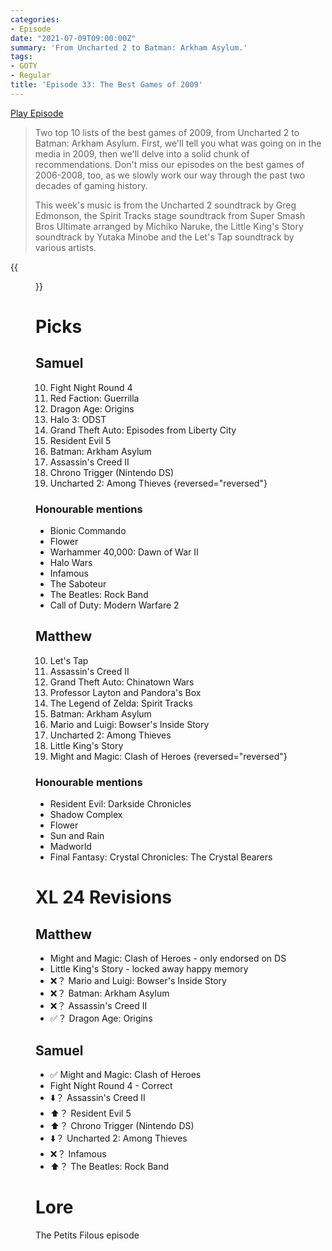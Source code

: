 ```yaml
---
categories:
- Episode
date: "2021-07-09T09:00:00Z"
summary: 'From Uncharted 2 to Batman: Arkham Asylum.'
tags:
- GOTY
- Regular
title: 'Episode 33: The Best Games of 2009'
---
```


[Play Episode](https://shows.acast.com/the-back-page-a-video-games-podcast/episodes/6249ec71be92a6001320e9b9)
> Two top 10 lists of the best games of 2009, from Uncharted 2 to Batman: Arkham Asylum. First, we'll tell you what was going on in the media in 2009, then we'll delve into a solid chunk of recommendations. Don't miss our episodes on the best games of 2006-2008, too, as we slowly work our way through the past two decades of gaming history.
>
> This week's music is from the Uncharted 2 soundtrack by Greg Edmonson, the Spirit Tracks stage soundtrack from Super Smash Bros Ultimate arranged by Michiko Naruke, the Little King's Story soundtrack by Yutaka Minobe and the Let's Tap soundtrack by various artists.

{{<figure 
    src="/assets/images/filous.jpeg"
    alt="Filous" >}}

# Picks

## Samuel

10. Fight Night Round 4
9. Red Faction: Guerrilla
8. Dragon Age: Origins
7. Halo 3: ODST
6. Grand Theft Auto: Episodes from Liberty City
5. Resident Evil 5
4. Batman: Arkham Asylum
3. Assassin's Creed II
2. Chrono Trigger (Nintendo DS)
1. Uncharted 2: Among Thieves
{reversed="reversed"}

### Honourable mentions

- Bionic Commando
- Flower
- Warhammer 40,000: Dawn of War II
- Halo Wars
- Infamous
- The Saboteur
- The Beatles: Rock Band
- Call of Duty: Modern Warfare 2

## Matthew

10. Let's Tap
9. Assassin's Creed II
8. Grand Theft Auto: Chinatown Wars
7. Professor Layton and Pandora's Box
6. The Legend of Zelda: Spirit Tracks
5. Batman: Arkham Asylum
4. Mario and Luigi: Bowser's Inside Story
3. Uncharted 2: Among Thieves
2. Little King's Story
1. Might and Magic: Clash of Heroes
{reversed="reversed"}

### Honourable mentions

- Resident Evil: Darkside Chronicles
- Shadow Complex
- Flower
- Sun and Rain
- Madworld
- Final Fantasy: Crystal Chronicles: The Crystal Bearers

# XL 24 Revisions

## Matthew
- Might and Magic: Clash of Heroes - only endorsed on DS
- Little King's Story - locked away happy memory
- ❌？ Mario and Luigi: Bowser's Inside Story
- ❌？ Batman: Arkham Asylum
- ❌？ Assassin's Creed II
- ✅？ Dragon Age: Origins

## Samuel
- ✅ Might and Magic: Clash of Heroes
- Fight Night Round 4 - Correct
- ⬇️？ Assassin's Creed II
- ⬆️？ Resident Evil 5
- ⬆️？ Chrono Trigger (Nintendo DS)
- ⬇️？ Uncharted 2: Among Thieves
- ❌？ Infamous
- ⬆️？ The Beatles: Rock Band

# Lore

The Petits Filous episode